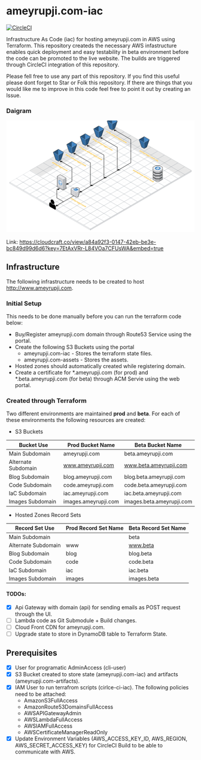 # ameyrupji.com-iac

[![CircleCI](https://circleci.com/gh/ameyrupji-com/ameyrupji.com-iac.svg?style=svg)](https://circleci.com/gh/ameyrupji-com/ameyrupji.com-iac)

Infrastructure As Code (iac) for hosting ameyrupji.com in AWS using Terraform. This repository createds the necessary AWS infastructure enables quick deployment and easy testability in beta environment before the code can be promoted to the live website. The builds are triggered through CircleCI integration of this repository.

Please fell free to use any part of this repository. If you find this useful please dont forget to Star or Folk this repository. If there are things that you would like me to improve in this code feel free to point it out by creating an Issue.  

### Daigram
![Infrastructure Diagram](/images/ameyrupji.com-blueprint.png)

Link:
https://cloudcraft.co/view/a84a92f3-0147-42eb-be3e-bc849d99d6d6?key=7EtAxVRr-L84VOa7CFUsWA&embed=true

## Infrastructure
The following infrastructure needs to be created to host http://www.ameyrupji.com.

### Initial Setup
This needs to be done manually before you can run the terraform code below:

- Buy/Register ameyrupji.com domain through Route53 Service using the portal.
- Create the following S3 Buckets using the portal
  - ameyrupji.com-iac - Stores the terraform state files.
  - ameyrupji.com-assets - Stores the assets.
- Hosted zones should automatically created while registering domain.
- Create a certificate for *.ameyrupji.com (for prod) and *.beta.ameyrupji.com (for beta) through ACM Servie using the web portal.

### Created through Terraform 
Two different environments are maintained **prod** and **beta**. For each of these environments the following resources are created:

- S3 Buckets

Bucket Use | Prod Bucket Name | Beta Bucket Name
--- | --- | --- 
Main Subdomain | ameyrupji.com | beta.ameyrupji.com
Alternate Subdomain | www.ameyrupji.com | www.beta.ameyrupji.com
Blog Subdomain | blog.ameyrupji.com | blog.beta.ameyrupji.com
Code Subdomain | code.ameyrupji.com | code.beta.ameyrupji.com
IaC Subdomain | iac.ameyrupji.com | iac.beta.ameyrupji.com
Images Subdomain | images.ameyrupji.com | images.beta.ameyrupji.com

- Hosted Zones Record Sets

Record Set Use | Prod Record Set Name | Beta Record Set Name
--- | --- | --- 
Main Subdomain |  | beta
Alternate Subdomain | www | www.beta
Blog Subdomain | blog | blog.beta
Code Subdomain | code | code.beta
IaC Subdomain | iac | iac.beta
Images Subdomain | images | images.beta

#### TODOs:

- [x] Api Gateway with domain (api) for sending emails as POST request through the UI.
- [ ] Lambda code as Git Submodule + Build changes.
- [ ] Cloud Front CDN for ameyrupji.com.
- [ ] Upgrade state to store in DynamoDB table to Terraform State.

## Prerequisites
- [x] User for programatic AdminAccess (cli-user)
- [x] S3 Bucket created to store state (ameyrupji.com-iac) and artifacts (ameyrupji.com-artifacts).
- [x] IAM User to run terrafrom scripts (cirlce-ci-iac). The following policies need to be attached:
    - AmazonS3FullAccess
    - AmazonRoute53DomainsFullAccess
    - AWSAPIGatewayAdmin
    - AWSLambdaFullAccess
    - AWSIAMFullAccess
    - AWSCertificateManagerReadOnly
- [x] Update Environment Variables (AWS_ACCESS_KEY_ID, AWS_REGION, AWS_SECRET_ACCESS_KEY) for CircleCI Build to be able to communicate with AWS.
